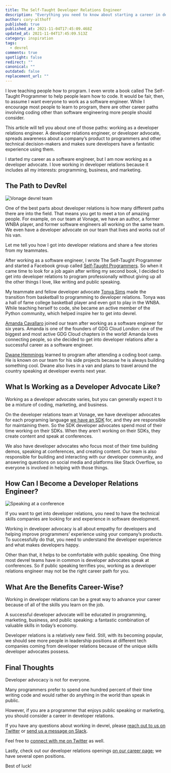 ```yaml
---
title: The Self-Taught Developer Relations Engineer
description: "Everything you need to know about starting a career in developer relations. "
author: cory-althoff
published: true
published_at: 2021-11-04T17:45:09.468Z
updated_at: 2021-11-04T17:45:09.513Z
category: inspiration
tags:
  - devrel
comments: true
spotlight: false
redirect: ""
canonical: ""
outdated: false
replacement_url: ""
---
```

I love teaching people how to program. I even wrote a book called The Self-Taught Programmer to help people learn how to code. It would be fair, then, to assume I want everyone to work as a software engineer. While I  encourage most people to learn to program, there are other career paths involving coding other than software engineering more people should consider. 

This article will tell you about one of those paths: working as a developer relations engineer. A developer relations engineer, or developer advocate, spreads awareness about a company’s product to programmers and other technical decision-makers and makes sure developers have a fantastic experience using them.  

I started my career as a software engineer, but I am now working as a developer advocate. I love working in developer relations because it includes all my interests: programming, business, and marketing. 

## The Path to DevRel

![Vonage devrel team](/content/blog/the-self-taught-developer-relations-engineer/screen-shot-2021-11-04-at-11.10.11-am.png)

One of the best parts about developer relations is how many different paths there are into the field. That means you get to meet a ton of amazing people. For example, on our team at Vonage, we have an author, a former WNBA player, and former software engineers all working on the same team. We even have a developer advocate on our team that lives and works out of his van. 

Let me tell you how I got into developer relations and share a few stories from my teammates. 

After working as a software engineer, I wrote The Self-Taught Programmer and started a Facebook group called [Self-Taught Programmers](https://www.facebook.com/groups/selftaughtprogrammers/). So when it came time to look for a job again after writing my second book, I decided to get into developer relations to program professionally without giving up all the other things I love, like writing and public speaking.

My teammate and fellow developer advocate [Tonya Sims](https://twitter.com/tonyasims) made the transition from basketball to programming to developer relations. Tonya was a hall of fame college basketball player and even got to play in the WNBA. While teaching herself to code, she became an active member of the Python community, which helped inspire her to get into devrel. 

[Amanda Cavallaro](https://amandacavallaro.com/) joined our team after working as a software engineer for six years. Amanda is one of the founders of GDG Cloud London: one of the biggest and most active GDG Cloud chapters in the world! Amanda loves connecting people, so she decided to get into developer relations after a successful career as a software engineer. 

[Dwane Hemmings](https://dwane.io/) learned to program after attending a coding boot camp. He is known on our team for his side projects because he is always building something cool. Dwane also lives in a van and plans to travel around the country speaking at developer events next year.  

## What Is Working as a Developer Advocate Like? 

Working as a developer advocate varies, but you can generally expect it to be a mixture of coding, marketing, and business. 

On the developer relations team at Vonage, we have developer advocates for each programing language [we have an SDK](https://developer.nexmo.com/tools) for, and they are responsible for maintaining them. So the SDK developer advocates spend most of their time working on their SDKs. When they aren’t working on their SDKs, they create content and speak at conferences. 

We also have developer advocates who focus most of their time building demos, speaking at conferences, and creating content. Our team is also responsible for building and interacting with our developer community, and answering questions on social media and platforms like Stack Overflow, so everyone is involved in helping with those things. 

## How Can I Become a Developer Relations Engineer? 

![Speaking at a conference](/content/blog/the-self-taught-developer-relations-engineer/screen-shot-2021-11-04-at-11.08.37-am.png)

If you want to get into developer relations, you need to have the technical skills companies are looking for and experience in software development. 

Working in developer advocacy is all about empathy for developers and helping improve programmers’ experience using your company’s products. To successfully do that, you need to understand the developer experience and what makes developers happy. 

Other than that, it helps to be comfortable with public speaking. One thing most devrel teams have in common is developer advocates speak at conferences. So if public speaking terrifies you, working as a developer relations engineer may not be the right career path for you. 

## What Are the Benefits Career-Wise? 

Working in developer relations can be a great way to advance your career because of all of the skills you learn on the job. 

A successful developer advocate will be educated in programming, marketing, business, and public speaking: a fantastic combination of valuable skills in today’s economy. 

Developer relations is a relatively new field. Still, with its becoming popular, we should see more people in leadership positions at different tech companies coming from developer relations because of the unique skills developer advocates possess. 

## Final Thoughts

Developer advocacy is not for everyone.

Many programmers prefer to spend one hundred percent of their time writing code and would rather do anything in the world than speak in public. 

However, if you are a programmer that enjoys public speaking or marketing, you should consider a career in developer relations. 

If you have any questions about working in devrel, please [reach out to us on Twitter](https://twitter.com/VonageDev) or [send us a message on Slack](https://developer.nexmo.com/community/slack).

Feel free to [connect with me on Twitter](https://twitter.com/coryalthoff) as well. 

Lastly, check out our developer relations openings [on our career page](https://www.vonage.com/careers/); we have several open positions. 

Best of luck!